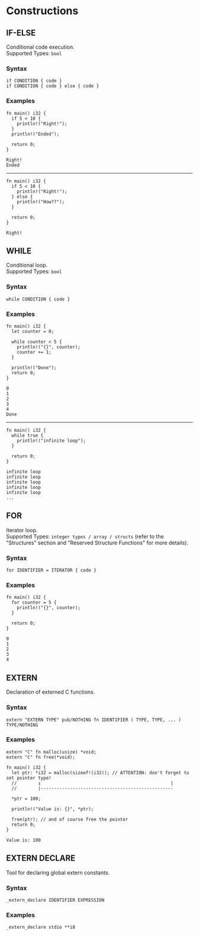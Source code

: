 # Constructions
## IF-ELSE
Conditional code execution. <br/>
Supported Types: `bool`

### Syntax
```deen
if CONDITION { code }
if CONDITION { code } else { code }
```

### Examples
```deen
fn main() i32 {
  if 5 < 10 {
    println!("Right!");
  }
  println!("Ended");

  return 0;
}
```
```
Right!
Ended
```

----

```deen
fn main() i32 {
  if 5 < 10 {
    println!("Right!");
  } else {
    println!("How??");
  }

  return 0;
}
```
```
Right!
```

## WHILE
Conditional loop. <br/>
Supported Types: `bool`

### Syntax
```deen
while CONDITION { code }
```

### Examples
```deen
fn main() i32 {
  let counter = 0;

  while counter < 5 {
    println!("{}", counter);
    counter += 1;
  }

  println!("Done");
  return 0;
}
```
```
0
1
2
3
4
Done
```

----

```deen
fn main() i32 {
  while true {
    println!("infinite loop");
  }

  return 0;
}
```
```
infinite loop
infinite loop
infinite loop
infinite loop
infinite loop
...
```

## FOR
Iterator loop. <br/>
Supported Types: `integer types / array / structs` (refer to the "Structures" section and "Reserved Structure Functions" for more details).

### Syntax
```deen
for IDENTIFIER = ITERATOR { code }
```

### Examples
```
fn main() i32 {
  for counter = 5 {
    println!("{}", counter);
  }

  return 0;
}
```
```
0
1
2
3
4
```

## EXTERN
Declaration of externed C functions. <br/>

### Syntax
```deen
extern "EXTERN TYPE" pub/NOTHING fn IDENTIFIER ( TYPE, TYPE, ... ) TYPE/NOTHING
```

### Examples
```deen
extern "C" fn malloc(usize) *void;
extern "C" fn free(*void);

fn main() i32 {
  let ptr: *i32 = malloc(sizeof!(i32)); // ATTENTION: don't forget to set pointer type!
  //        ↥                                                 |
  //        |--------------------------------------------------

  *ptr = 100;

  println!("Value is: {}", *ptr);

  free(ptr); // and of course free the pointer
  return 0;
}
```
```
Value is: 100
```

## EXTERN DECLARE
Tool for declaring global extern constants. <br/>

### Syntax
```deen
_extern_declare IDENTIFIER EXPRESSION
```

### Examples
```deen
_extern_declare stdio **i8
```
